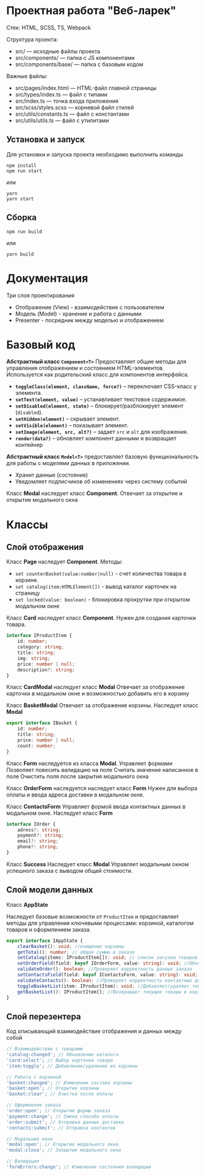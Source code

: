 # Проектная работа "Веб-ларек"

Стек: HTML, SCSS, TS, Webpack

Структура проекта:

- src/ — исходные файлы проекта
- src/components/ — папка с JS компонентами
- src/components/base/ — папка с базовым кодом

Важные файлы:

- src/pages/index.html — HTML-файл главной страницы
- src/types/index.ts — файл с типами
- src/index.ts — точка входа приложения
- src/scss/styles.scss — корневой файл стилей
- src/utils/constants.ts — файл с константами
- src/utils/utils.ts — файл с утилитами

## Установка и запуск

Для установки и запуска проекта необходимо выполнить команды

```
npm install
npm run start
```

или

```
yarn
yarn start
```

## Сборка

```
npm run build
```

или

```
yarn build
```

# Документация

Три слоя проектирования

- Отображение (View) - взаимодействие с пользователем
- Модель (Model) - хранение и работа с данными
- Presenter - посредник между моделью и отображением

# Базовый код

**Абстрактный класс `Component<T>`**
Предоставляет общие методы для управления отображением и состоянием HTML-элементов. Используется как родительский класс для компонентов интерфейса.

- **`toggleClass(element, className, force?)`** – переключает CSS-класс у элемента.
- **`setText(element, value)`** – устанавливает текстовое содержимое.
- **`setDisabled(element, state)`** – блокирует/разблокирует элемент (`disabled`).
- **`setHidden(element)`** – скрывает элемент.
- **`setVisible(element)`** – показывает элемент.
- **`setImage(element, src, alt?)`** – задает `src` и `alt` для изображения.
- **`render(data?)`** – обновляет компонент данными и возвращает контейнер

**Абстрактный класс `Model<T>`**
предоставляет базовую функциональность для работы с моделями данных в приложении.

- Хранит данные (состояние)
- Уведомляет подписчиков об изменениях через систему событий

Класс **Modal** наследует класс **Component**.
Отвечает за открытие и открытие модального окна

# Классы

## Слой отображения

Класс **Page** наследует **Component**.
Методы:

- `set counterBasket(value:number|null)` - счет количества товара в корзине.
- `set catalog(item:HTMLElement[])` - вывод каталог карточек на страницу
- `set locked(value: boolean)` - блокировка прокрутки при открытом модальном окне

Класс **Card** наследует класс **Component**.
Нужен для создания карточки товара.

```typescript
interface IProductItem {
	id: number;
	category: string;
	title: string;
	img: string;
	price: number | null;
	description?: string;
}
```

Класс **CardModal** наследует класс **Modal**
Отвечает за отображение карточки в модальном окне и возможностью добавить его в корзину

Класс **BasketModal**
Отвечает за отображение корзины. Наследует класс **Modal**

```typescript
export interface IBasket {
	id: number;
	title: string;
	price: number | null;
	count: number;
}
```

Класс **Form** наследуется из класса **Modal**.
Управляет формами
Позволяет повесить валидацию на поле
Считать значение написанное в поле
Очистить поля после закрытия модального окна

Класс **OrderForm** наследуется наследует класс **Form**
Нужен для выбора оплаты и ввода адреса доставки в модальном окне.

Класс **ContactsForm**
Управляет формой ввода контактных данных в модальном окне. Наследует класс **Form**

```typescript
interface IOrder {
	adress?: string;
	payment?: string;
	email?: string;
	phone?: string;
}
```

Класс **Success**
Наследует класс **Modal**
Управляет модальным окном успешного заказа с выводом общей стоимости.

## Слой модели данных

Класс **AppState**

Наследует базовые возможности от `ProductItem` и предоставляет методы для управления ключевыми процессами: корзиной, каталогом товаров и оформлением заказа.

```typescript
export interface IAppState {
	clearBasket(): void; //очищение корзины
	getTotal(): number; // общая сумма в заказе
	setCatalog(items: IProductItem[]): void; // список загузки товаров в каталог
	setOrderField(field: keyof IOrderForm, value: string): void; //Обновляет поле в данных заказа
	validateOrder(): boolean; //Проверяет корректность данных заказа
	setContactsField(field: keyof IContactsForm, value: string): void; //Обновляет поле в контактных данных
	validateContacts(): boolean; //Проверяет корректность контактных данных
	toggleBasketList(item: IProductItem): void; //Добавляет/удаляет товар в корзине
	getBasketList(): IProductItem[]; //Возвращает текущие товары в корзине
}
```

## Слой перезентера

Код описывающий взаимодействие отображения и данных между собой

```typescript
// Взаимодействие с товарами
'catalog:changed'; // Обновление каталога
'card:select'; // Выбор карточки товара
'item:toggle'; // Добавление/удаление из корзины

// Работа с корзиной
'basket:changed'; // Изменение состава корзины
'basket:open'; // Открытие корзины
'basket:clear'; // Очистка после оплаты

// Оформление заказа
'order:open'; // Открытие формы заказа
'payment:change'; // Смена способа оплаты
'order:submit'; // Отправка данных доставки
'contacts:submit'; // Отправка контактов

// Модальные окна
'modal:open'; // Открытие модального окна
'modal:close'; // Закрытие модального окна

// Валидация
'formErrors:change'; // Изменение состояния валидации
```
